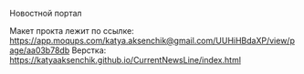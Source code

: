 Новостной портал

Макет прокта лежит по ссылке: https://app.moqups.com/katya.aksenchik@gmail.com/UUHiHBdaXP/view/page/aa03b78db
Верстка: https://katyaaksenchik.github.io/CurrentNewsLine/index.html
